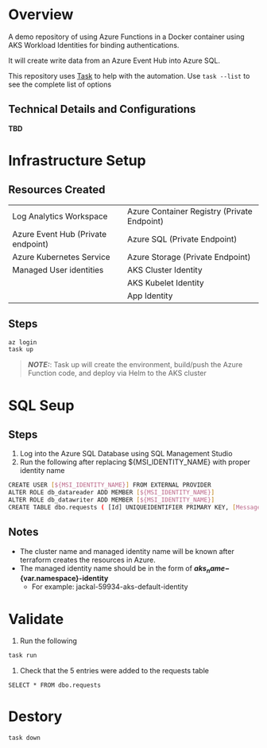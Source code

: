 # Overview

A demo repository of using Azure Functions in a Docker container using AKS Workload Identities for binding authentications.

It will create write data from an Azure Event Hub into Azure SQL.

This repository uses [Task]() to help with the automation.  Use `task --list` to see the complete list of options

## Technical Details and Configurations
__TBD__


# Infrastructure Setup
## Resources Created
| |  |
--------------- | --------------- 
| Log Analytics Workspace | Azure Container Registry (Private Endpoint) |
| Azure Event Hub (Private endpoint) | Azure SQL (Private Endpoint) |
| Azure Kubernetes Service | Azure Storage (Private Endpoint) |
| Managed User identities | AKS Cluster Identity | 
| | AKS Kubelet Identity | 
| | App Identity |

## Steps
```bash
az login 
task up
```
> **_NOTE:_**: Task up will create the environment, build/push the Azure Function code, and deploy via Helm to the AKS cluster

# SQL Seup
## Steps
1. Log into the Azure SQL Database using SQL Management Studio 
1. Run the following after replacing ${MSI_IDENTITY_NAME} with proper identity name
```bash
CREATE USER [${MSI_IDENTITY_NAME}] FROM EXTERNAL PROVIDER
ALTER ROLE db_datareader ADD MEMBER [${MSI_IDENTITY_NAME}]
ALTER ROLE db_datawriter ADD MEMBER [${MSI_IDENTITY_NAME}]
CREATE TABLE dbo.requests ( [Id] UNIQUEIDENTIFIER PRIMARY KEY, [Message] VARCHAR(250) NOT NULL);
```

## Notes
* The cluster name and managed identity name will be known after terraform creates the resources in Azure.
* The managed identity name should be in the form of __${aks_name}-${var.namespace}-identity__
    * For example: jackal-59934-aks-default-identity


# Validate 
1. Run the following
```bash
task run
```
1. Check that the 5 entries were added to the requests table 
```
SELECT * FROM dbo.requests 
```

# Destory
```bash
task down
```